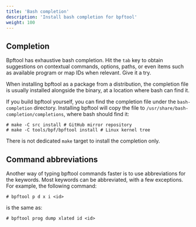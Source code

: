 ```yaml
---
title: 'Bash completion'
description: 'Install bash completion for bpftool'
weight: 100
---
```


## Completion

Bpftool has exhaustive bash completion. Hit the `tab` key to obtain suggestions
on contextual commands, options, paths, or even items such as available program
or map IDs when relevant. Give it a try.

When installing bpftool as a package from a distribution, the completion file
is usually installed alongside the binary, at a location where bash can find
it.

If you build bpftool yourself, you can find the completion file under the
`bash-completion` directory. Installing bpftool will copy the file to
`/usr/share/bash-completion/completions`, where bash should find it:

```console
# make -C src install # GitHub mirror repository
# make -C tools/bpf/bpftool install # Linux kernel tree
```

There is not dedicated `make` target to install the completion only.

## Command abbreviations

Another way of typing bpftool commands faster is to use abbreviations for the
keywords. Most keywords can be abbreviated, with a few exceptions. For example,
the following command:

```console
# bpftool p d x i <id>
```

is the same as:

```console
# bpftool prog dump xlated id <id>
```
